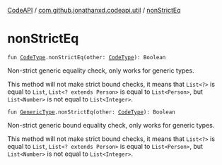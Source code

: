 [CodeAPI](../index.md) / [com.github.jonathanxd.codeapi.util](index.md) / [nonStrictEq](.)

# nonStrictEq

`fun `[`CodeType`](../com.github.jonathanxd.codeapi.type/-code-type/index.md)`.nonStrictEq(other: `[`CodeType`](../com.github.jonathanxd.codeapi.type/-code-type/index.md)`): Boolean`

Non-strict generic equality check, only works for generic types.

This method will not make strict bound checks, it means that `List<?>` is equal to `List`,
`List<? extends Person>` is equal to `List<Person>`, but `List<Number>` is not equal to `List<Integer>`.

`fun `[`GenericType`](../com.github.jonathanxd.codeapi.type/-generic-type/index.md)`.nonStrictEq(other: `[`CodeType`](../com.github.jonathanxd.codeapi.type/-code-type/index.md)`): Boolean`

Non-strict generic bound equality check, only works for generic types.

This method will not make strict bound checks, it means that `List<?>` is equal to `List`,
`List<? extends Person>` is equal to `List<Person>`, but `List<Number>` is not equal to `List<Integer>`.

